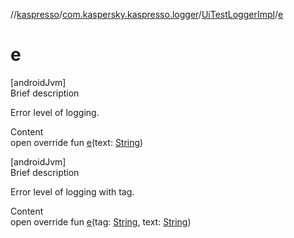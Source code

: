//[kaspresso](../../index.md)/[com.kaspersky.kaspresso.logger](../index.md)/[UiTestLoggerImpl](index.md)/[e](e.md)



# e  
[androidJvm]  
Brief description  


Error level of logging.

  
Content  
open override fun [e](e.md)(text: [String](https://kotlinlang.org/api/latest/jvm/stdlib/kotlin/-string/index.html))  


[androidJvm]  
Brief description  


Error level of logging with tag.

  
Content  
open override fun [e](e.md)(tag: [String](https://kotlinlang.org/api/latest/jvm/stdlib/kotlin/-string/index.html), text: [String](https://kotlinlang.org/api/latest/jvm/stdlib/kotlin/-string/index.html))  



